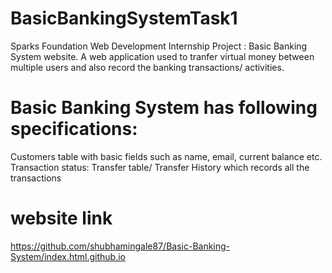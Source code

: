 # BasicBankingSystemTask1
Sparks Foundation Web Development Internship Project : Basic Banking System website. 
A web application used to tranfer virtual money between multiple users and also record the banking transactions/ activities.

# Basic Banking System has following specifications:
  
 Customers table with basic fields such as name, email, current balance etc.
 Transaction status:
 Transfer table/ Transfer History which records all the transactions



# website link
https://github.com/shubhamingale87/Basic-Banking-System/index.html.github.io
